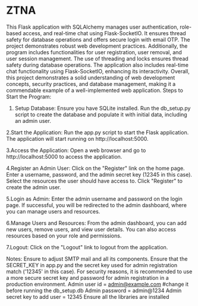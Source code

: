 # ZTNA
This Flask application with SQLAlchemy manages user authentication, role-based access, and real-time chat using Flask-SocketIO. It ensures thread safety for database operations and offers secure login with email OTP. The project demonstrates robust web development practices.
Additionally, the program includes functionalities for user registration, user removal, and user session management. The use of threading and locks ensures thread safety during database operations. The application also includes real-time chat functionality using Flask-SocketIO, enhancing its interactivity.
Overall, this project demonstrates a solid understanding of web development concepts, security practices, and database management, making it a commendable example of a well-implemented web application.
Steps to Start the Program:
1. Setup Database:
    Ensure you have SQLite installed.
    Run the db_setup.py script to create the database and populate it with initial data, including an admin user.

2.Start the Application:
    Run the app.py script to start the Flask application.
    The application will start running on http://localhost:5000.

3.Access the Application:
    Open a web browser and go to http://localhost:5000 to access the application.

4.Register an Admin User:
    Click on the "Register" link on the home page.
    Enter a username, password, and the admin secret key (12345 in this case).
    Select the resources the user should have access to.
    Click "Register" to create the admin user.

5.Login as Admin:
    Enter the admin username and password on the login page.
    If successful, you will be redirected to the admin dashboard, where you can manage users and resources.

6.Manage Users and Resources:
    From the admin dashboard, you can add new users, remove users, and view user details.
    You can also access resources based on your role and permissions.

7.Logout:
    Click on the "Logout" link to logout from the application.


Notes:
Ensure to adjust SMTP mail and all its components.
Ensure that the SECRET_KEY in app.py and the secret key used for admin registration match ('12345' in this case).
For security reasons, it is recommended to use a more secure secret key and password for admin registration in a production environment.
Admin user id = admin@example.com #change it before running the db_setup.db
Admin password = admin@1234
Admin secret key to add user = 12345
Ensure all the libraries are installed
